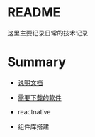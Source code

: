 # README

这里主要记录日常的技术记录

# Summary

* [说明文档](README.md)
* [需要下载的软件](software.md)





* reactnative
* 组件库搭建



